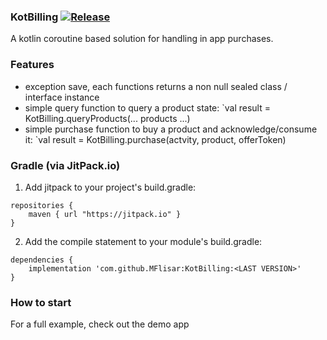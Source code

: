 ### KotBilling [![Release](https://jitpack.io/v/MFlisar/KotBilling.svg)](https://jitpack.io/#MFlisar/KotBilling)

A kotlin coroutine based solution for handling in app purchases.

### Features

* exception save, each functions returns a non null sealed class / interface instance
* simple query function to query a product state: `val result = KotBilling.queryProducts(... products ...)
* simple purchase function to buy a product and acknowledge/consume it: `val result = KotBilling.purchase(actvity, product, offerToken)

### Gradle (via JitPack.io)

1) Add jitpack to your project's build.gradle:
```
repositories {
	maven { url "https://jitpack.io" }
}
```

2) Add the compile statement to your module's build.gradle:
```
dependencies {
	implementation 'com.github.MFlisar:KotBilling:<LAST VERSION>'
}
```

### How to start

For a full example, check out the demo app
